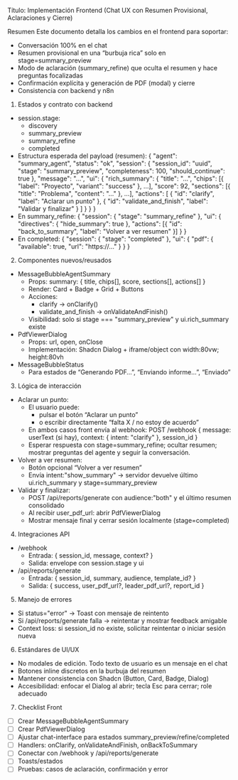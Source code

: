 Título: Implementación Frontend (Chat UX con Resumen Provisional, Aclaraciones y Cierre)

Resumen
Este documento detalla los cambios en el frontend para soportar:
- Conversación 100% en el chat
- Resumen provisional en una “burbuja rica” solo en stage=summary_preview
- Modo de aclaración (summary_refine) que oculta el resumen y hace preguntas focalizadas
- Confirmación explícita y generación de PDF (modal) y cierre
- Consistencia con backend y n8n

1. Estados y contrato con backend
- session.stage:
  - discovery
  - summary_preview
  - summary_refine
  - completed
- Estructura esperada del payload (resumen):
  {
    "agent": "summary_agent",
    "status": "ok",
    "session": { "session_id": "uuid", "stage": "summary_preview", "completeness": 100, "should_continue": true },
    "message": "…",
    "ui": {
      "rich_summary": {
        "title": "…",
        "chips": [{ "label": "Proyecto", "variant": "success" }, …],
        "score": 92,
        "sections": [{ "title": "Problema", "content": "…" }, …],
        "actions": [
          { "id": "clarify", "label": "Aclarar un punto" },
          { "id": "validate_and_finish", "label": "Validar y finalizar" }
        ]
      }
    }
  }
- En summary_refine:
  {
    "session": { "stage": "summary_refine" },
    "ui": { "directives": { "hide_summary": true }, "actions": [{ "id": "back_to_summary", "label": "Volver a ver resumen" }] }
  }
- En completed:
  {
    "session": { "stage": "completed" },
    "ui": { "pdf": { "available": true, "url": "https://…" } }
  }

2. Componentes nuevos/reusados
- MessageBubbleAgentSummary
  - Props: summary: { title, chips[], score, sections[], actions[] }
  - Render: Card + Badge + Grid + Buttons
  - Acciones:
    - clarify → onClarify()
    - validate_and_finish → onValidateAndFinish()
  - Visibilidad: solo si stage === "summary_preview" y ui.rich_summary existe
- PdfViewerDialog
  - Props: url, open, onClose
  - Implementación: Shadcn Dialog + iframe/object con width:80vw; height:80vh
- MessageBubbleStatus
  - Para estados de “Generando PDF…”, “Enviando informe…”, “Enviado”

3. Lógica de interacción
- Aclarar un punto:
  - El usuario puede:
    - pulsar el botón “Aclarar un punto”
    - o escribir directamente “falta X / no estoy de acuerdo”
  - En ambos casos front envía al webhook:
    POST /webhook
    { message: userText (si hay), context: { intent: "clarify" }, session_id }
  - Esperar respuesta con stage=summary_refine; ocultar resumen; mostrar preguntas del agente y seguir la conversación.
- Volver a ver resumen:
  - Botón opcional “Volver a ver resumen”
  - Envía intent:"show_summary" → servidor devuelve último ui.rich_summary y stage=summary_preview
- Validar y finalizar:
  - POST /api/reports/generate con audience:"both" y el último resumen consolidado
  - Al recibir user_pdf_url: abrir PdfViewerDialog
  - Mostrar mensaje final y cerrar sesión localmente (stage=completed)

4. Integraciones API
- /webhook
  - Entrada: { session_id, message, context? }
  - Salida: envelope con session.stage y ui
- /api/reports/generate
  - Entrada: { session_id, summary, audience, template_id? }
  - Salida: { success, user_pdf_url?, leader_pdf_url?, report_id }

5. Manejo de errores
- Si status="error" → Toast con mensaje de reintento
- Si /api/reports/generate falla → reintentar y mostrar feedback amigable
- Context loss: si session_id no existe, solicitar reintentar o iniciar sesión nueva

6. Estándares de UI/UX
- No modales de edición. Todo texto de usuario es un mensaje en el chat
- Botones inline discretos en la burbuja del resumen
- Mantener consistencia con Shadcn (Button, Card, Badge, Dialog)
- Accesibilidad: enfocar el Dialog al abrir; tecla Esc para cerrar; role adecuado

7. Checklist Front
- [ ] Crear MessageBubbleAgentSummary
- [ ] Crear PdfViewerDialog
- [ ] Ajustar chat-interface para estados summary_preview/refine/completed
- [ ] Handlers: onClarify, onValidateAndFinish, onBackToSummary
- [ ] Conectar con /webhook y /api/reports/generate
- [ ] Toasts/estados
- [ ] Pruebas: casos de aclaración, confirmación y error
